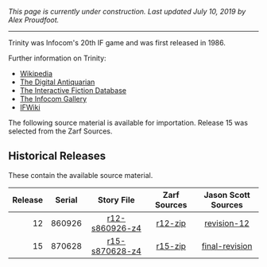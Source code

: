 *This page is currently under construction. Last updated July 10, 2019 by Alex Proudfoot.*

----

Trinity was Infocom's 20th IF game and was first released in 1986.

Further information on Trinity:

* [Wikipedia](https://en.wikipedia.org/wiki/Trinity_(video_game))
* [The Digital Antiquarian](https://www.filfre.net/2015/01/trinity/)
* [The Interactive Fiction Database](https://ifdb.tads.org/viewgame?id=j18kjz80hxjtyayw)
* [The Infocom Gallery](http://infocom.elsewhere.org/gallery/trinity/trinity.html)
* [IFWiki](http://ifwiki.org/index.php/Trinity)

The following source material is available for importation. Release 15 was selected from the Zarf Sources.

## Historical Releases

These contain the available source material.

| Release | Serial | Story File       | Zarf Sources | Jason Scott Sources |
| -------:|:------:|:----------------:|:------------:|:-------------------:|
|      12 | 860926 | [r12-s860926-z4] |    [r12-zip] |       [revision-12] |
|      15 | 870628 | [r15-s870628-z4] |    [r15-zip] |    [final-revision] |

[r12-s860926-z4]: https://eblong.com/infocom/gamefiles/trinity-r12-s860926.z4
[r12-zip]: https://eblong.com/infocom/sources/trinity-r12.zip
[revision-12]: https://github.com/historicalsource/trinity/tree/54d8efc54632853305255e083769d1245ccccc94

[r15-s870628-z4]: https://eblong.com/infocom/gamefiles/trinity-r15-s870628.z4
[r15-zip]: https://eblong.com/infocom/sources/trinity-r15.zip
[final-revision]: https://github.com/historicalsource/trinity/tree/c38d77a11a9521ac37cc79ddabbfc128205ba82b

